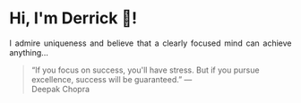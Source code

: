 # Hi, I'm Derrick 👋!
<p align="justify">I admire uniqueness and believe that a clearly focused mind can achieve anything...</p> 
<!-- #quote-start -->
<blockquote>&ldquo;If you focus on success, you'll have stress. But if you pursue excellence, success will be guaranteed.&rdquo; &mdash; <footer>Deepak Chopra</footer></blockquote>
<!-- #quote-end -->
